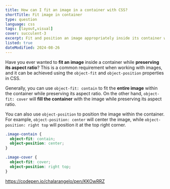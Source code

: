 ```yaml
---
title: How can I fit an image in a container with CSS?
shortTitle: Fit image in container
type: question
language: css
tags: [layout,visual]
cover: succulent-3
excerpt: Fit and position an image appropriately inside its container while preserving its aspect ratio with this handy technique.
listed: true
dateModified: 2024-08-26
---
```


Have you ever wanted to **fit an image** inside a container while **preserving its aspect ratio**? This is a common requirement when working with images, and it can be achieved using the `object-fit` and `object-position` properties in CSS.

Generally, you can use `object-fit: contain` to fit the **entire image** within the container while preserving its aspect ratio. On the other hand, `object-fit: cover` will **fill the container** with the image while preserving its aspect ratio.

You can also use `object-position` to position the image within the container. For example, `object-position: center` will center the image, while `object-position: right top` will position it at the top right corner.

```css
.image-contain {
  object-fit: contain;
  object-position: center;
}

.image-cover {
  object-fit: cover;
  object-position: right top;
}
```

https://codepen.io/chalarangelo/pen/KKOwRRZ
